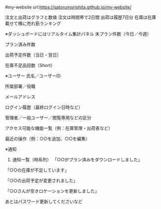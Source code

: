 #my-website
url:https://satorumorishita.github.io/my-website/

注文と出荷はグラフと数値
注文は時間帯で2日間
出荷は履歴7日分
在庫は在庫載せて横に売れ筋ランキング


※ダッシュボードにはリアルタイム集計パネル
未プラン件数（今日／今週）

プラン済み件数

出荷予定件数（当日・翌日）

在庫不足品目数（Short）

※ユーザー
氏名／ユーザーID

所属部署／役職

メールアドレス

ログイン履歴（最終ログイン日時など）

管理者／一般ユーザー／閲覧専用などの区分

アクセス可能な機能一覧（例：在庫管理・出荷表など）

最近の操作（例：○○を追加、○○を編集）

※通知
1. 通知一覧（時系列）
「○○がプラン済みをダウンロードしました」

「○○の在庫が不足しています」

「○○の出荷予定が変更されました」

「○○さんが空きロケーションを更新しました」

あとはパスワード更新してくださいなど
